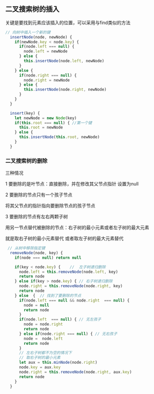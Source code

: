 ## 二叉搜索树的插入

关键是要找到元素应该插入的位置，可以采用与find类似的方法

```js
// 向树中插入一个新的键
  insertNode(node, newNode) {
    if(newNode.key < node.key) {
      if(node.left === null) {
        node.left = newNode
      } else {
        this.insertNode(node.left, newNode)
      }
    } else {
      if(node.right === null) {
        node.right = newNode
      } else {
        this.insertNode(node.right, newNode)
      }
    }
  }

  insert(key) {
    let newNode = new Node(key)
    if(this.root === null) { //第一个键
      this.root = newNode
    } else {
      this.insertNode(this.root, newNode)
    }
  }
```

### 二叉搜索树的删除

三种情况

1 要删除的是叶节点：直接删除，并在修改其父节点指针 设置为null

2 要删除的节点只有一个孩子节点

将其父节点的指针指向要删除节点的孩子节点

3 要删除的节点有左右两颗子树

用另一节点替代被删除的节点：右子树的最小元素或者左子树的最大元素

就是取右子树的最小元素替代  或者取左子树的最大元素替代

```js
 // 从树中移除指定键
  removeNode(node, key) {
    if(node === null) return null

    if(key < node.key) {    //  左子树递归删除
      node.left = this.removeNode(node.left, key)
      return node
    } else if(key > node.key) { // 右子树递归删除
      node.right = this.removeNode(node.right, key)
      return node
    } else  {  // 找到了要删除的节点
      if(node.left === null && node.right  === null) {
        node = null
        return node
      }
      if(node.left  === null) { // 无左孩子
        node = node.right
        return node
      } else if(node.right === null) { // 无右孩子
        node =  node.left
        return node
      }
      // 左右子树都不为空的情况下
      // 取右子树的最小元素
      let aux = this.minNode(node.right)
      node.key = aux.key
      node.right = this.removeNode(node.right, aux.key)
      return node
    }
  }
```


